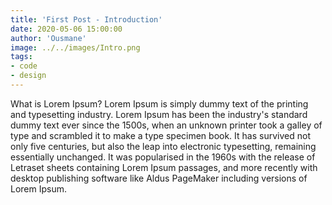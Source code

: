 ```yaml
---
title: 'First Post - Introduction'
date: 2020-05-06 15:00:00
author: 'Ousmane'
image: ../../images/Intro.png
tags: 
- code 
- design
---
```


What is Lorem Ipsum?
Lorem Ipsum is simply dummy text of the printing and typesetting industry.
Lorem Ipsum has been the industry's standard dummy text ever since the 1500s, when an unknown printer took a galley of type and scrambled it to make a type specimen book. 
It has survived not only five centuries, but also the leap into electronic typesetting, remaining essentially unchanged. 
It was popularised in the 1960s with the release of Letraset sheets containing Lorem Ipsum passages, and more recently with desktop publishing software like Aldus PageMaker including versions of Lorem Ipsum.
